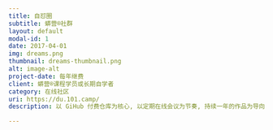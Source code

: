 ```yaml
---
title: 自怼圈
subtitle: 蟒营®社群
layout: default
modal-id: 1
date: 2017-04-01
img: dreams.png
thumbnail: dreams-thumbnail.png
alt: image-alt
project-date: 每年继费
client: 蟒营®课程学员或长期自学者
category: 在线社区
uri: https://du.101.camp/
description: 以 GiHub 付费仓库为核心, 以定期在线会议为节奏, 持续一年的作品为导向自学型社区; 积累有丰富的个人作品案例, 在编程/写作/社群/... 各种方向上都有成员项目分支; 随时加入长期积累/分享, 相互促进.

---
```

